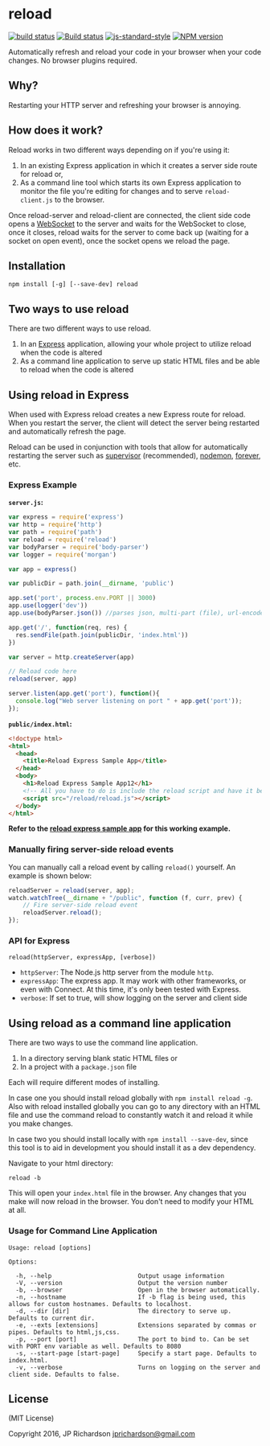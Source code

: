 reload
=======

[![build status](https://api.travis-ci.org/jprichardson/reload.svg)](http://travis-ci.org/jprichardson/reload)
[![Build status](https://ci.appveyor.com/api/projects/status/701bmcfs5hxyu7ut?svg=true)](https://ci.appveyor.com/project/alallier/reload-twupv)
[![js-standard-style](https://img.shields.io/badge/code%20style-standard-brightgreen.svg)](http://standardjs.com/)
[![NPM version](https://img.shields.io/npm/v/reload.svg)](https://www.npmjs.com/package/reload)

Automatically refresh and reload your code in your browser when your code changes. No browser plugins required.

Why?
----

Restarting your HTTP server and refreshing your browser is annoying.

How does it work?
----------

Reload works in two different ways depending on if you're using it:

1. In an existing Express application in which it creates a server side route for reload or,
2. As a command line tool which starts its own Express application to monitor the file you're editing for changes and to serve `reload-client.js` to the browser.

Once reload-server and reload-client are connected, the client side code opens a [WebSocket](https://en.wikipedia.org/wiki/WebSocket) to the server and waits for the WebSocket to close, once it closes, reload waits for the server to come back up (waiting for a socket on open event), once the socket opens we reload the page.

Installation
---

    npm install [-g] [--save-dev] reload


Two ways to use reload
---

There are two different ways to use reload.

1. In an [Express](http://expressjs.com/) application, allowing your whole project to utilize reload when the code is altered
2. As a command line application to serve up static HTML files and be able to reload when the code is altered

Using reload in Express
---
When used with Express reload creates a new Express route for reload. When you restart the server, the client will detect the server being restarted and automatically refresh the page.

Reload can be used in conjunction with tools that allow for automatically restarting the server such as [supervisor](https://github.com/isaacs/node-supervisor) (recommended), [nodemon](https://github.com/remy/nodemon), [forever](https://github.com/nodejitsu/forever), etc.

### Express Example

**`server.js`:**
```javascript
var express = require('express')
var http = require('http')
var path = require('path')
var reload = require('reload')
var bodyParser = require('body-parser')
var logger = require('morgan')

var app = express()

var publicDir = path.join(__dirname, 'public')

app.set('port', process.env.PORT || 3000)
app.use(logger('dev'))
app.use(bodyParser.json()) //parses json, multi-part (file), url-encoded

app.get('/', function(req, res) {
  res.sendFile(path.join(publicDir, 'index.html'))
})

var server = http.createServer(app)

// Reload code here
reload(server, app)

server.listen(app.get('port'), function(){
  console.log("Web server listening on port " + app.get('port'));
});
```

**`public/index.html`:**
```html
<!doctype html>
<html>
  <head>
    <title>Reload Express Sample App</title>
  </head>
  <body>
  	<h1>Reload Express Sample App12</h1>
    <!-- All you have to do is include the reload script and have it be on every page of your project -->
    <script src="/reload/reload.js"></script>
  </body>
</html>
```

**Refer to the [reload express sample app](https://github.com/jprichardson/reload/tree/master/expressSampleApp) for this working example.**

### Manually firing server-side reload events

You can manually call a reload event by calling `reload()` yourself. An example is shown below:

```javascript
reloadServer = reload(server, app);
watch.watchTree(__dirname + "/public", function (f, curr, prev) {
    // Fire server-side reload event
    reloadServer.reload();
});
```

### API for Express

```
reload(httpServer, expressApp, [verbose])
```

- `httpServer`:  The Node.js http server from the module `http`.
- `expressApp`:  The express app. It may work with other frameworks, or even with Connect. At this time, it's only been tested with Express.
- `verbose`:     If set to true, will show logging on the server and client side

Using reload as a command line application
---

There are two ways to use the command line application.

1. In a directory serving blank static HTML files or
2. In a project with a `package.json` file

Each will require different modes of installing.

In case one you should install reload globally with `npm install reload -g`. Also with reload installed globally you can go to any directory with an HTML file and use the command reload to constantly watch it and reload it while you make changes.

In case two you should install locally with `npm install --save-dev`, since this tool is to aid in development you should install it as a dev dependency.

Navigate to your html directory:

    reload -b

This will open your `index.html` file in the browser. Any changes that you make will now reload in the browser. You don't need to modify your HTML at all.

### Usage for Command Line Application

```
Usage: reload [options]

Options:

  -h, --help                        Output usage information
  -V, --version                     Output the version number
  -b, --browser                     Open in the browser automatically.
  -n, --hostname                    If -b flag is being used, this allows for custom hostnames. Defaults to localhost.
  -d, --dir [dir]                   The directory to serve up. Defaults to current dir.
  -e, --exts [extensions]           Extensions separated by commas or pipes. Defaults to html,js,css.
  -p, --port [port]                 The port to bind to. Can be set with PORT env variable as well. Defaults to 8080
  -s, --start-page [start-page]		Specify a start page. Defaults to index.html.
  -v, --verbose						Turns on logging on the server and client side. Defaults to false.
```

License
---

(MIT License)

Copyright 2016, JP Richardson  <jprichardson@gmail.com>
